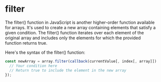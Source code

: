 # filter

The filter() function in JavaScript is another higher-order function available for arrays. It's used to create a new array containing elements that satisfy a given condition. The filter() function iterates over each element of the original array and includes only the elements for which the provided function returns true.

Here's the syntax of the filter() function:

```javascript
const newArray = array.filter(callback(currentValue[, index[, array]]) {
  // Your condition here
  // Return true to include the element in the new array
});

```

